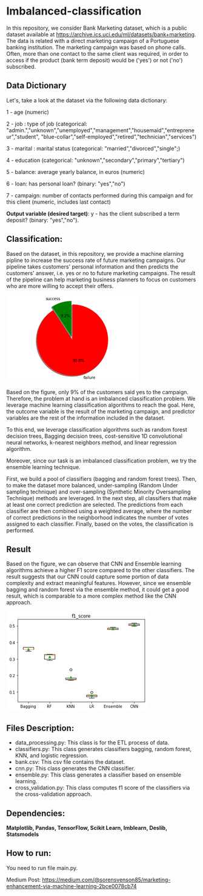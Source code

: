 # Imbalanced-classification
In this repository, we consider Bank Marketing dataset, which is a public dataset available at https://archive.ics.uci.edu/ml/datasets/bank+marketing.
The data is related with a direct marketing campaign of a Portuguese banking institution.
The marketing campaign was based on phone calls. Often, more than one contact to the same client was required, 
in order to access if the product (bank term deposit) would be ('yes') or not ('no') subscribed.

## Data Dictionary

Let's, take a look at the dataset via the following data dictionary:

1 - age (numeric)

2 - job : type of job (categorical: "admin.","unknown","unemployed","management","housemaid","entrepreneur","student",
"blue-collar","self-employed","retired","technician","services")

3 - marital : marital status (categorical: "married","divorced","single";)

4 - education (categorical: "unknown","secondary","primary","tertiary")

5 - balance: average yearly balance, in euros (numeric)

6 - loan: has personal loan? (binary: "yes","no")

7 - campaign: number of contacts performed during this campaign and for this client (numeric, includes last contact)

**Output variable (desired target)**:
 y - has the client subscribed a term deposit? (binary: "yes","no").
 
## Classification: 
Based on the dataset, in this repository, we provide a machine elarning pipline to increase the success rate of future marketing campaigns. 
Our pipeline takes customers' personal information and then predicts the customers' answer, i.e. yes or no to future marketing campaigns.
The result of the pipeline can help marketing business planners to focus on customers who are more willing to accept their offers. 

![Screenshot](pie2.png)

Based on the figure, only 9% of the customers said yes to the campaign. Therefore, the problem at hand is an imbalanced 
classification problem. We leverage machine learning classification algorithms to reach the goal.
Here, the outcome variable is the result of the marketing campaign, and predictor variables 
are the rest of the information included in the dataset. 

To this end, we leverage classification algorithms such as random forest decision trees, Bagging decision trees, 
cost-sensitive 1D convolutional neural networks, k-nearest neighbors method, and linear regression algorithm.

Moreover, since our task is an imbalanced classification problem, we try the ensemble learning technique. 

First, we build a pool of classifiers (bagging and random forest trees). 
Then, to make the dataset more balanced, under-sampling (Random Under sampling technique) and over-sampling (Synthetic Minority Oversampling Technique) 
methods are leveraged. In the next step, all classifiers that make at least one correct prediction are selected. 
The predictions from each classifier are then combined using a weighted average,
where the number of correct predictions in the neighborhood indicates the number of votes 
assigned to each classifier. Finally, based on the votes, the classification is performed.

## Result 
Based on the figure, we can observe that CNN and Ensemble learning algorithms achieve a higher F1 score compared to the other classifiers. 
The result suggests that our CNN could capture some portion of data complexity and extract meaningful features. 
However, since we ensemble bagging and random forest via the ensemble method, it could get a good result, 
which is comparable to a more complex method like the CNN approach.

![Screenshot](f1score.png)

## Files Description: 

* data_processing.py: This class is for the ETL process of data. 
* classifiers.py: This class generates classifiers bagging, random forest, KNN, and logistic regression.  
* bank.csv: This csv file contains the dataset. 
* cnn.py: This class generates the CNN classifier. 
* ensemble.py: This class generates a classifier based on ensemble learning. 
* cross_validation.py: This class computes f1 score of the classifiers via the cross-validation approach.  

## Dependencies:

**Matplotlib, Pandas, TensorFlow, Scikit Learn, Imblearn, Deslib, Statsmodels**

## How to run:

You need to run file main.py. 

Medium Post: https://medium.com/@sorensvenson85/marketing-enhancement-via-machine-learning-2bce0078cb74
